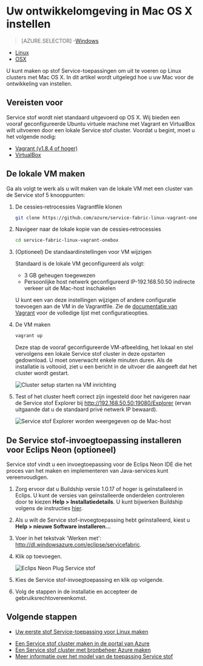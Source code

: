 <properties
   pageTitle="Uw ontwikkelomgeving in Mac OS X instellen | Microsoft Azure"
   description="Installeer de runtime, SDK en hulpprogramma's en maken van een cluster plaatselijke ontwikkeling. Na het voltooien van deze instelling, bent u klaar om u te maken van toepassingen op Mac OS X."
   services="service-fabric"
   documentationCenter=".net"
   authors="seanmck"
   manager="timlt"
   editor=""/>

<tags
   ms.service="service-fabric"
   ms.devlang="dotNet"
   ms.topic="get-started-article"
   ms.tgt_pltfrm="NA"
   ms.workload="NA"
   ms.date="09/25/2016"
   ms.author="seanmck"/>

# <a name="set-up-your-development-environment-on-mac-os-x"></a>Uw ontwikkelomgeving in Mac OS X instellen

> [AZURE.SELECTOR]
-[Windows](service-fabric-get-started.md)
- [Linux](service-fabric-get-started-linux.md)
- [OSX](service-fabric-get-started-mac.md)

U kunt maken op stof Service-toepassingen om uit te voeren op Linux clusters met Mac OS X. In dit artikel wordt uitgelegd hoe u uw Mac voor de ontwikkeling van instellen.

## <a name="prerequisites"></a>Vereisten voor

Service stof wordt niet standaard uitgevoerd op OS X. Wij bieden een vooraf geconfigureerde Ubuntu virtuele machine met Vagrant en VirtualBox wilt uitvoeren door een lokale Service stof cluster. Voordat u begint, moet u het volgende nodig:

- [Vagrant (v1.8.4 of hoger)](http://wwww.vagrantup.com/downloads)
- [VirtualBox](http://www.virtualbox.org/wiki/Downloads)

## <a name="create-the-local-vm"></a>De lokale VM maken

Ga als volgt te werk als u wilt maken van de lokale VM met een cluster van de Service stof 5 knooppunten:

1. De cessies‑retrocessies Vagrantfile klonen

    ```bash
    git clone https://github.com/azure/service-fabric-linux-vagrant-onebox.git
    ```

2. Navigeer naar de lokale kopie van de cessies‑retrocessies

    ```bash
    cd service-fabric-linux-vagrant-onebox
    ```

3. (Optioneel) De standaardinstellingen voor VM wijzigen

    Standaard is de lokale VM geconfigureerd als volgt:

    - 3 GB geheugen toegewezen
    - Persoonlijke host netwerk geconfigureerd IP-192.168.50.50 indirecte verkeer uit de Mac-host inschakelen

    U kunt een van deze instellingen wijzigen of andere configuratie toevoegen aan de VM in de Vagrantfile. Zie de [documentatie van Vagrant](http://www.vagrantup.com/docs) voor de volledige lijst met configuratieopties.

4. De VM maken

    ```bash
    vagrant up
    ```

    Deze stap de vooraf geconfigureerde VM-afbeelding, het lokaal en stel vervolgens een lokale Service stof cluster in deze opstarten gedownload. U moet onverwacht enkele minuten duren. Als de installatie is voltooid, ziet u een bericht in de uitvoer die aangeeft dat het cluster wordt gestart.

    ![Cluster setup starten na VM inrichting][cluster-setup-script]

5. Test of het cluster heeft correct zijn ingesteld door het navigeren naar de Service stof Explorer bij http://192.168.50.50:19080/Explorer (ervan uitgaande dat u de standaard privé netwerk IP bewaard).

    ![Service stof Explorer worden weergegeven op de Mac-host][sfx-mac]


## <a name="install-the-service-fabric-plugin-for-eclipse-neon-optional"></a>De Service stof-invoegtoepassing installeren voor Eclips Neon (optioneel)

Service stof vindt u een invoegtoepassing voor de Eclips Neon IDE die het proces van het maken en implementeren van Java-services kunt vereenvoudigen.

1. Zorg ervoor dat u Buildship versie 1.0.17 of hoger is geïnstalleerd in Eclips. U kunt de versies van geïnstalleerde onderdelen controleren door te kiezen **Help > Installatiedetails**. U kunt bijwerken Buildship volgens de instructies [hier][buildship-update].

2. Als u wilt de Service stof-invoegtoepassing hebt geïnstalleerd, kiest u **Help > nieuwe Software installeren...**

3. Voer in het tekstvak 'Werken met': http://dl.windowsazure.com/eclipse/servicefabric.

4. Klik op toevoegen.

    ![Eclips Neon Plug Service stof][sf-eclipse-plugin-install]

5. Kies de Service stof-invoegtoepassing en klik op volgende.

6. Volg de stappen in de installatie en accepteer de gebruiksrechtovereenkomst.

## <a name="next-steps"></a>Volgende stappen

- [Uw eerste stof Service-toepassing voor Linux maken](service-fabric-create-your-first-linux-application-with-java.md)

<!-- Links -->

- [Een Service stof cluster maken in de portal van Azure](service-fabric-cluster-creation-via-portal.md)
- [Een Service stof cluster met bronbeheer Azure maken](service-fabric-cluster-creation-via-arm.md)
- [Meer informatie over het model van de toepassing Service stof](service-fabric-application-model.md)

<!-- Images -->
[cluster-setup-script]: ./media/service-fabric-get-started-mac/cluster-setup-mac.png
[sfx-mac]: ./media/service-fabric-get-started-mac/sfx-mac.png
[sf-eclipse-plugin-install]: ./media/service-fabric-get-started-mac/sf-eclipse-plugin-install.png
[buildship-update]: https://projects.eclipse.org/projects/tools.buildship

